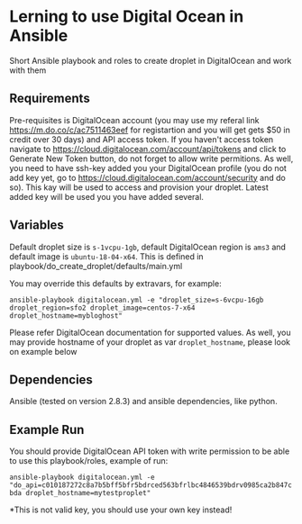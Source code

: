 Lerning to use Digital Ocean in Ansible
=========

Short Ansible playbook and roles to create droplet in DigitalOcean and work with them

Requirements
------------

Pre-requisites is DigitalOcean account (you may use my referal link https://m.do.co/c/ac7511463eef for registartion and you will get gets $50 in credit over 30 days) and API access token. If you haven't access token navigate to https://cloud.digitalocean.com/account/api/tokens and click to Generate New Token button, do not forget to allow write permitions. As well, you need to have ssh-key added you your DigitalOcean profile (you do not add key yet, go to https://cloud.digitalocean.com/account/security and do so). This kay will be used to access and provision your droplet. Latest added key will be used you you have added several.  

Variables
--------------

Default droplet size is `s-1vcpu-1gb`, default DigitalOcean region is `ams3` and default image is `ubuntu-18-04-x64`. This is defined in playbook/do_create_droplet/defaults/main.yml  

You may override this defaults by extravars, for example:

 `ansible-playbook digitalocean.yml -e "droplet_size=s-6vcpu-16gb droplet_region=sfo2 droplet_image=centos-7-x64 droplet_hostname=mybloghost"`

Please refer DigitalOcean documentation for supported values. As well, you may provide hostname of your droplet as var `droplet_hostname`, please look on example below

Dependencies
------------

Ansible (tested on version 2.8.3) and ansible dependencies, like python.  

Example Run
----------------

You should provide DigitalOcean API token with write permission to be able to use this playbook/roles, example of run:

 `ansible-playbook digitalocean.yml -e "do_api=c010187272c8a7b5bff5bfr5bdrced563bfrlbc4846539bdrv0985ca2b847cbda droplet_hostname=mytestproplet"`

*This is not valid key, you should use your own key instead! 
